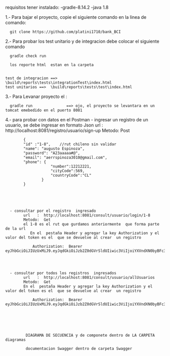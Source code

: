  requisitos tener instalado:
	-gradle-8.14.2
	-java 1.8
 
 1.- Para bajar el proyecto, copie el siguiente comando en la linea de comando:
 
      git clone https://github.com/platini1710/bank_BCI
	  
2.-	Para probar los test unitario y de integracion debe colocar el siguiente comando

      gradle check run
	  
	  los reporte html  estan en la carpeta 
	  
	  
	test de integracion ==>  \build\reports\tests\integrationTest\index.html
	test unitarios ==>  \build\reports\tests\test\index.html
	
	 
	 
3.-	Para Levanar   proyecto el :
	  
      gradle run               ==> ojo, el proyecto se levantara en un tomcat emebedido en el puerto 8081
	   
	   
4.-	para probar con datos en el Postman
      - ingresar un registro de un usuario, se debe ingresar en formato Json
			url   :  http://localhost:8081/registro/usuario/sign-up
			Metodo:  Post
			
			{
			"id" :"1-8",    //rut chileno sin validar
			"name": "augusto Espinoza",
			"password": "A23aaaaa#@",
			"email": "aerrspinoza3010@gmail.com",
			"phone": {
						"number":12212221,
                        "cityCode":569,
                        "countryCode":"CL"
					}
			}
			

			
	

      - consultar por el registro  ingresado
			url   :  http://localhost:8081/consult/usuario/login/1-8
			Metodo:  Get	
			el 1-8 es el rut que gurdamos anteriormente  que forma parte de la url
		       En el  pestaña Header y agregar la key Authorization y el valor del token es el  que se devuelve al crear  un registro 
	
				Authorization:  Bearer eyJhbGciOiJIUzUxMiJ9.eyJqdGkiOiJzb2Z0dGVrSldUIiwic3ViIjoiYXVndXN0byBFc3Bpbm96YSIsImF1dGhvcml0aWVzIjpbIlJPTEVfVVNFUiJdLCJpYXQiOjE2OTYyNjM3MjIsImV4cCI6MTY5NjI2NDMyMn0.LN8HpPOXw_OuwJ0pTflZWcj6XKHKnFpU4LUFpXbxvClKo5wLGEefHVPZmLToE02rgaXPOJEyIJljgidkkANrZQ
			 
		
		
		
	  - consultar por todos los registros  ingresados
	  	    url   :  http://localhost:8081/consult/usuario/allUsuarios
		    Metodo:  Get	
			En el  pestaña Header y agregar la key Authorization y el valor del token es el  que se devuelve al crear  un registro 
	
				Authorization:  Bearer eyJhbGciOiJIUzUxMiJ9.eyJqdGkiOiJzb2Z0dGVrSldUIiwic3ViIjoiYXVndXN0byBFc3Bpbm96YSIsImF1dGhvcml0aWVzIjpbIlJPTEVfVVNFUiJdLCJpYXQiOjE2OTYyNjM3MjIsImV4cCI6MTY5NjI2NDMyMn0.LN8HpPOXw_OuwJ0pTflZWcj6XKHKnFpU4LUFpXbxvClKo5wLGEefHVPZmLToE02rgaXPOJEyIJljgidkkANrZQ
			 
			 
			 
			 
			 
			 
			 DIAGRAMA DE SECUENCIA y de componete dentro de LA CARPETA diagramas
			 
			 documentacion Swagger dentro de carpeta Swagger
